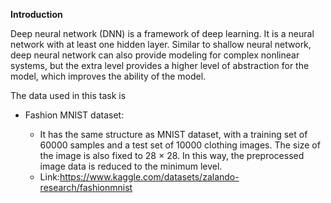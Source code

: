 **Introduction**  

Deep neural network (DNN) is a framework of deep learning. It is a neural network with at least one hidden layer. Similar to shallow neural network, deep neural network can also provide modeling for complex nonlinear systems, but the extra level provides a higher level of abstraction for the model, which improves the ability of the model.




The data used in this task is

- Fashion MNIST dataset:

  - It has the same structure as MNIST dataset, with a training set of 60000 samples and a test set of 10000 clothing images. The size of the image is also fixed to 28 × 28. In this way, the preprocessed image data is reduced to the minimum level.
  - Link:https://www.kaggle.com/datasets/zalando-research/fashionmnist
